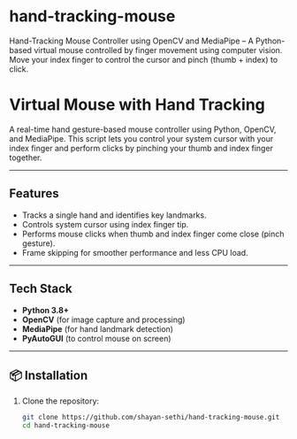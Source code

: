 # hand-tracking-mouse
Hand-Tracking Mouse Controller using OpenCV and MediaPipe – A Python-based virtual mouse controlled by finger movement using computer vision. Move your index finger to control the cursor and pinch (thumb + index) to click.

# Virtual Mouse with Hand Tracking

A real-time hand gesture-based mouse controller using Python, OpenCV, and MediaPipe. This script lets you control your system cursor with your index finger and perform clicks by pinching your thumb and index finger together.

---

## Features

- Tracks a single hand and identifies key landmarks.
- Controls system cursor using index finger tip.
- Performs mouse clicks when thumb and index finger come close (pinch gesture).
- Frame skipping for smoother performance and less CPU load.

---

## Tech Stack

- **Python 3.8+**
- **OpenCV** (for image capture and processing)
- **MediaPipe** (for hand landmark detection)
- **PyAutoGUI** (to control mouse on screen)

---

## 📦 Installation

1. Clone the repository:
   ```bash
   git clone https://github.com/shayan-sethi/hand-tracking-mouse.git
   cd hand-tracking-mouse
